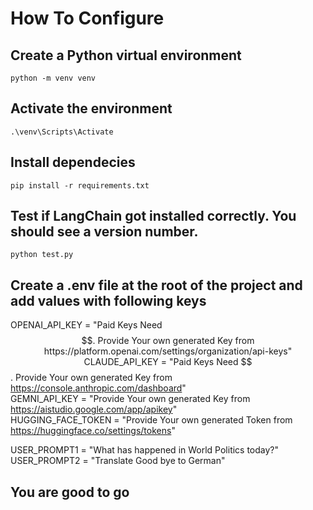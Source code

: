 # How To Configure

## Create a Python virtual environment

`python -m venv venv`

## Activate the environment

`.\venv\Scripts\Activate`

## Install dependecies

`pip install -r requirements.txt`

## Test if LangChain got installed correctly. You should see a version number.

`python test.py`

## Create a .env file at the root of the project and add values with following keys

OPENAI_API_KEY = "Paid Keys Need $$. Provide Your own generated Key from https://platform.openai.com/settings/organization/api-keys"  
CLAUDE_API_KEY = "Paid Keys Need $$. Provide Your own generated Key from https://console.anthropic.com/dashboard"  
GEMNI_API_KEY = "Provide Your own generated Key from https://aistudio.google.com/app/apikey"  
HUGGING_FACE_TOKEN = "Provide Your own generated Token from https://huggingface.co/settings/tokens"  

USER_PROMPT1 = "What has happened in World Politics today?"  
USER_PROMPT2 = "Translate Good bye to German"  

## You are good to go